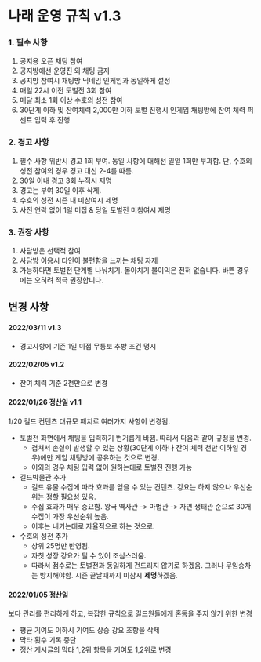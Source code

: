 # 나래 운영 규칙 v1.3

### 1. 필수 사항

1. 공지용 오픈 채팅 참여
2. 공지방에선 운영진 외 채팅 금지
3. 공지방 참여시 채팅방 닉네임 인게임과 동일하게 설정
4. 매일 22시 이전 토벌전 3회 참여
5. 매달 최소 1회 이상 수호의 성전 참여
6. 30단계 이하 및 잔여체력 2,000만 이하 토벌 진행시 인게임 채팅방에 잔여 체력 퍼센트 입력 후 진행

### 2. 경고 사항

1. 필수 사항 위반시 경고 1회 부여. 동일 사항에 대해선 일일 1회만 부과함. 단, 수호의 성전 참여의 경우 경고 대신 2-4를 따름.
2. 30일 이내 경고 3회 누적시 제명
3. 경고는 부여 30일 이후 삭제.
4. 수호의 성전 시즌 내 미참여시 제명
5. 사전 연락 없이 1일 미접 & 당일 토벌전 미참여시 제명

### 3. 권장 사항

1. 사담방은 선택적 참여
2. 사담방 이용시 타인이 불편함을 느끼는 채팅 자제
3. 가능하다면 토벌전 단계별 나눠치기. 몰아치기 불이익은 전혀 없습니다. 바쁜 경우에는 오히려 적극 권장합니다.



## 변경 사항

#### 2022/03/11 v1.3

* 경고사항에 기존 1일 미접 무통보 추방 조건 명시

#### 2022/02/05 v1.2

* 잔여 체력 기준 2천만으로 변경

#### 2022/01/26 정산일 v1.1

1/20 길드 컨텐츠 대규모 패치로 여러가지 사항이 변경됨.

* 토벌전 화면에서 채팅을 입력하기 번거롭게 바뀜. 따라서 다음과 같이 규정을 변경.
  * 겹쳐서 손실이 발생할 수 있는 상황(30단계 이하나 잔여 체력 천만 이하일 경우)에만 게임 채팅방에 공유하는 것으로 변경.
  * 이외의 경우 채팅 입력 없이 원하는대로 토벌전 진행 가능
* 길드박물관 추가 
  * 길드 유물 수집에 따라 효과를 얻을 수 있는 컨텐츠. 강요는 하지 않으나 우선순위는 정할 필요성 있음.
  * 수집 효과가 매우 중요함. 왕국 역사관 -> 마법관 -> 자연 생태관 순으로 30개 수집이 가장 우선순위 높음.
  * 이후는 내키는대로 자율적으로 하는 것으로.
* 수호의 성전 추가
  * 상위 25명만 반영됨.
  * 자칫 성장 강요가 될 수 있어 조심스러움.
  * 따라서 점수로는 토벌전과 동일하게 건드리지 않기로 하겠음. 그러나 무임승차는 방지해야함. 시즌 끝날때까지 미참시 **제명**하겠음.

#### 2022/01/05 정산일

보다 관리를 편리하게 하고, 복잡한 규칙으로 길드원들에게 혼동을 주지 않기 위한 변경

* 평균 기여도 이하시 기여도 상승 강요 조항을 삭제
* 막타 횟수 기록 중단
* 정산 게시글의 막타 1,2위 항목을 기여도 1,2위로 변경
